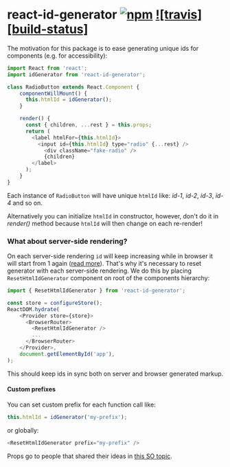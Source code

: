 # react-id-generator [![npm][npm-badge]](https://www.npmjs.com/package/react-did-catch) [![travis][build-status]](https://travis-ci.org/Tomekmularczyk/react-did-catch)

The motivation for this package is to ease generating unique ids for components (e.g. for accessibility):


```javascript
import React from 'react';
import idGenerator from 'react-id-generator';

class RadioButton extends React.Component {
    componentWillMount() {
      this.htmlId = idGenerator();
    }

    render() {
      const { children, ...rest } = this.props;
      return (
        <label htmlFor={this.htmlId}>
          <input id={this.htmlId} type="radio" {...rest} />
            <div className="fake-radio" />
            {children}
        </label>
      );
    }
}
```

Each instance of `RadioButton` will have unique `htmlId` like: *id-1*, *id-2*, *id-3*, *id-4* and so on.

Alternatively you can initialize `htmlId` in constructor, however, don't do it in *render()* method because
`htmlId` will then change on each re-render!


### What about server-side rendering?

On each server-side rendering `id` will keep increasing while in browser it will start from 1 again
([read more](https://stackoverflow.com/a/45066550/4443323)). That's why it's necessary to reset generator with each server-side rendering. We do this by placing `ResetHtmlIdGenerator` component on root of the components hierarchy:

```javascript
import { ResetHtmlIdGenerator } from 'react-id-generator';

const store = configureStore();
ReactDOM.hydrate(
    <Provider store={store}>
      <BrowserRouter>
        <ResetHtmlIdGenerator />
        ...
      </BrowserRouter>
    </Provider>,
    document.getElementById('app'),
);
```

This should keep ids in sync both on server and browser generated markup.

#### Custom prefixes

You can set custom prefix for each function call like:

```javascript
this.htmlId = idGenerator('my-prefix');
```

or globally:

```javascript
<ResetHtmlIdGenerator prefix="my-prefix" />
```

Props go to people that shared their ideas in [this SO topic](https://stackoverflow.com/q/29420835/4443323).

[npm-badge]: https://badge.fury.io/js/react-id-generator.svg
